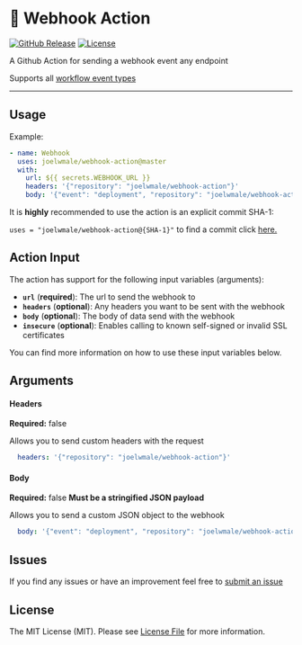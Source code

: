 # 🚀 Webhook Action

[![GitHub Release][ico-release]][link-github-release]
[![License][ico-license]](LICENSE)

A Github Action for sending a webhook event any endpoint

Supports all [workflow event types](https://developer.github.com/webhooks/#events)

<hr/>

## Usage

Example:

```yml
- name: Webhook
  uses: joelwmale/webhook-action@master
  with:
    url: ${{ secrets.WEBHOOK_URL }}
    headers: '{"repository": "joelwmale/webhook-action"}'
    body: '{"event": "deployment", "repository": "joelwmale/webhook-action"}'
```

It is **highly** recommended to use the action is an explicit commit SHA-1:

`uses = "joelwmale/webhook-action@{SHA-1}"` to find a commit click [here.](https://github.com/joelwmale/webhook-action/commits/master)

## Action Input

The action has support for the following input variables (arguments):

* **`url`** (**required**): The url to send the webhook to
* **`headers`** (**optional**): Any headers you want to be sent with the webhook
* **`body`** (**optional**): The body of data send with the webhook
* **`insecure`** (**optional**): Enables calling to known self-signed or invalid SSL certificates

You can find more information on how to use these input variables below.

## Arguments

#### Headers

**Required:** false

Allows you to send custom headers with the request

```yml 
  headers: '{"repository": "joelwmale/webhook-action"}'
```

#### Body

**Required:** false
**Must be a stringified JSON payload**

Allows you to send a custom JSON object to the webhook

```yml 
  body: '{"event": "deployment", "repository": "joelwmale/webhook-action"}'
```

## Issues

If you find any issues or have an improvement feel free to [submit an issue](https://github.com/joelwmale/webhook-action/issues/new)

## License

The MIT License (MIT). Please see [License File](LICENSE) for more information.

[ico-release]: https://img.shields.io/github/tag/joelwmale/webhook-action.svg
[ico-license]: https://img.shields.io/badge/license-MIT-brightgreen.svg
[link-github-release]: https://github.com/joelwmale/webhook-action/releases